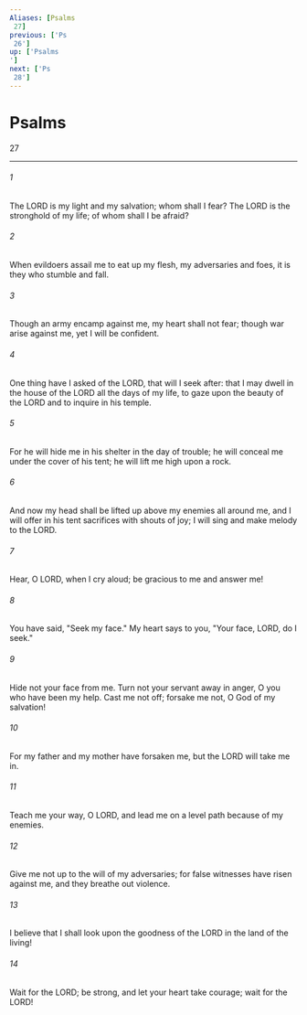 ```yaml
---
Aliases: [Psalms 27]
previous: ['Ps 26']
up: ['Psalms']
next: ['Ps 28']
---
```

# Psalms 27

***
 

###### 1 
The LORD is my light and my salvation;  whom shall I fear?  The LORD is the stronghold of my life;  of whom shall I be afraid?  

###### 2 
When evildoers assail me  to eat up my flesh,  my adversaries and foes,  it is they who stumble and fall.  

###### 3 
Though an army encamp against me,  my heart shall not fear;  though war arise against me,  yet I will be confident.  

###### 4 
One thing have I asked of the LORD,  that will I seek after:  that I may dwell in the house of the LORD  all the days of my life,  to gaze upon the beauty of the LORD  and to inquire in his temple.  

###### 5 
For he will hide me in his shelter  in the day of trouble;  he will conceal me under the cover of his tent;  he will lift me high upon a rock.  

###### 6 
And now my head shall be lifted up  above my enemies all around me,  and I will offer in his tent  sacrifices with shouts of joy;  I will sing and make melody to the LORD.  

###### 7 
Hear, O LORD, when I cry aloud;  be gracious to me and answer me!   

###### 8 
You have said, "Seek my face."  My heart says to you,  "Your face, LORD, do I seek."   

###### 9 
Hide not your face from me.  Turn not your servant away in anger,  O you who have been my help.  Cast me not off; forsake me not,  O God of my salvation!   

###### 10 
For my father and my mother have forsaken me,  but the LORD will take me in.  

###### 11 
Teach me your way, O LORD,  and lead me on a level path  because of my enemies.   

###### 12 
Give me not up to the will of my adversaries;  for false witnesses have risen against me,  and they breathe out violence.  

###### 13 
I believe that I shall look upon the goodness of the LORD  in the land of the living!   

###### 14 
Wait for the LORD;  be strong, and let your heart take courage;  wait for the LORD!
